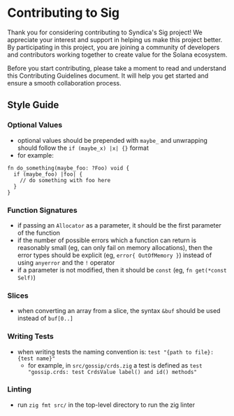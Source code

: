 # Contributing to Sig

Thank you for considering contributing to Syndica's Sig project! We appreciate your interest and support in helping us make this project better. By participating in this project, you are joining a community of developers and contributors working together to create value for the Solana ecosystem.

Before you start contributing, please take a moment to read and understand this Contributing Guidelines document. It will help you get started and ensure a smooth collaboration process.

## Style Guide

### Optional Values
- optional values should be prepended with `maybe_` and unwrapping should follow the `if (maybe_x) |x| {}` format 
- for example:

```zig
fn do_something(maybe_foo: ?Foo) void { 
  if (maybe_foo) |foo| {
    // do something with foo here 
  }
}
```

### Function Signatures 
- if passing an `Allocator` as a parameter, it should be the first parameter of the function 
- if the number of possible errors which a function can return is reasonably small (eg, can only fail on memory allocations), then the error types should be explicit (eg, `error{ OutOfMemory }`) instead of using `anyerror` and the `!` operator
- if a parameter is not modified, then it should be `const` (eg, `fn get(*const Self)`)

### Slices 
- when converting an array from a slice, the syntax `&buf` should be used instead of `buf[0..]` 

### Writing Tests 
- when writing tests the naming convention is: `test "{path to file}: {test name}"`
  - for example, in `src/gossip/crds.zig` a test is defined as `test "gossip.crds: test CrdsValue label() and id() methods"`

### Linting
- run `zig fmt src/` in the top-level directory to run the zig linter